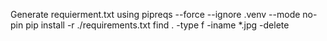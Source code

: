 Generate requierment.txt using pipreqs --force --ignore .venv --mode no-pin
pip install -r ./requirements.txt
find . -type f -iname \*.jpg -delete